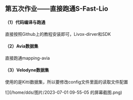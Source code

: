 ## 第五次作业——直接跑通S-Fast-Lio

#### （1）代码编译与跑通

直接按照Github上的教程安装即可，Livox-dirver和SDK

#### （2）Avia数据集

直接跑通mapping-avia

#### （3）Velodyne数据集

使用的是Kitti数据集，所以要修改config文件里面的读取文件配置

![](/home/dds/图片/2023-07-01 09-55-05 的屏幕截图.png)
